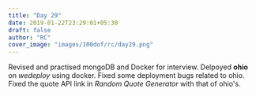 ```yaml
---
title: "Day 29"
date: 2019-01-22T23:29:01+05:30
draft: false
author: "RC"
cover_image: "images/100dof/rc/day29.png"
---
```


Revised and practised mongoDB and Docker for interview. Delpoyed __ohio__ on _wedeploy_ using docker. Fixed some deployment bugs related to ohio. Fixed the quote API link in _Random Quote Generator_ with that of ohio's.
